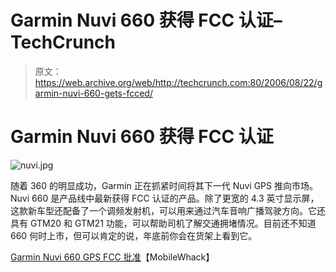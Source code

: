 # Garmin Nuvi 660 获得 FCC 认证–TechCrunch

> 原文：<https://web.archive.org/web/http://techcrunch.com:80/2006/08/22/garmin-nuvi-660-gets-fcced/>

# Garmin Nuvi 660 获得 FCC 认证

![nuvi.jpg](img/187923998e9eeb3ed2e212291413eff7.png)

随着 360 的明显成功，Garmin 正在抓紧时间将其下一代 Nuvi GPS 推向市场。Nuvi 660 是产品线中最新获得 FCC 认证的产品。除了更宽的 4.3 英寸显示屏，这款新车型还配备了一个调频发射机，可以用来通过汽车音响广播驾驶方向。它还具有 GTM20 和 GTM21 功能，可以帮助司机了解交通拥堵情况。目前还不知道 660 何时上市，但可以肯定的说，年底前你会在货架上看到它。

[Garmin Nuvi 660 GPS FCC 批准](https://web.archive.org/web/20210302212840/http://www.mobilewhack.com/reviews/garmin_nuvi_660_gps_fcc_approved.html)【MobileWhack】